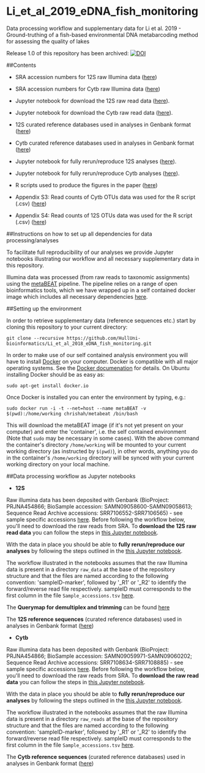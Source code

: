 # Li_et_al_2019_eDNA_fish_monitoring

Data processing workflow and supplementary data for Li et al. 2019 - Ground-truthing of a fish-based environmental DNA metabarcoding method for assessing the quality of lakes

Release 1.0 of this repository has been archived: <a href="https://doi.org/10.5281/zenodo.1462898"><img src="https://zenodo.org/badge/DOI/10.5281/zenodo.1462898.svg" alt="DOI"></a>

##Contents
 
  - SRA accession numbers for 12S raw Illumina data ([here](https://github.com/HullUni-bioinformatics/Li_et_al_2018_eDNA_fish_monitoring/blob/master/12S/supplementary_data/Sample_accessions.tsv))
  
  - SRA accession numbers for Cytb raw Illumina data ([here](https://github.com/HullUni-bioinformatics/Li_et_al_2018_eDNA_fish_monitoring/blob/master/Cytb/supplementary_data/Sample_accessions.tsv))
  
  - Jupyter notebook for download the 12S raw read data ([here](https://github.com/HullUni-bioinformatics/Li_et_al_2018_eDNA_fish_monitoring/blob/master/12S/How_to_download_12S_Rawdata_from_SRA.ipynb)).
  
  - Jupyter notebook for download the Cytb raw read data ([here](https://github.com/HullUni-bioinformatics/Li_et_al_2018_eDNA_fish_monitoring/blob/master/Cytb/How_to_download_Cytb_Rawdata_from_SRA.ipynb)).
  
   - 12S curated reference databases used in analyses in Genbank format ([here](https://github.com/HullUni-bioinformatics/Li_et_al_2018_eDNA_fish_monitoring/tree/master/12S/supplementary_data/reference_DBs))
   
  - Cytb curated reference databases used in analyses in Genbank format ([here](https://github.com/HullUni-bioinformatics/Li_et_al_2018_eDNA_fish_monitoring/tree/master/Cytb/supplementary_data/reference_DBs))
  
  - Jupyter notebook for fully rerun/reproduce 12S analyses ([here](https://github.com/HullUni-bioinformatics/Li_et_al_2018_eDNA_fish_monitoring/blob/master/12S/LP_12S.ipynb)).
  
  - Jupyter notebook for fully rerun/reproduce Cytb analyses ([here](https://github.com/HullUni-bioinformatics/Li_et_al_2018_eDNA_fish_monitoring/blob/master/Cytb/LP_Cytb.ipynb)).
    
  - R scripts used to produce the figures in the paper ([here](https://github.com/HullUni-bioinformatics/Li_et_al_2018_eDNA_fish_monitoring/blob/master/R_script/LP_August_2018_Tran.R))
  
  - Appendix S3: Read counts of Cytb OTUs data was used for the R script (.csv) ([here](https://github.com/HullUni-bioinformatics/Li_et_al_2019_eDNA_fish_monitoring/blob/master/Appendix_S3_Cytb.csv))
  
  - Appendix S4: Read counts of 12S OTUs data was used for the R script (.csv) ([here](https://github.com/HullUni-bioinformatics/Li_et_al_2019_eDNA_fish_monitoring/blob/master/Appendix_S4_12S.csv))

##Instructions on how to set up all dependencies for data processing/analyses
 
To facilitate full reproducibility of our analyses we provide Jupyter notebooks illustrating our workflow and all necessary supplementary data in this repository.

Illumina data was processed (from raw reads to taxonomic assignments) using the [metaBEAT](https://github.com/HullUni-bioinformatics/metaBEAT) pipeline. The pipeline relies on a range of open bioinformatics tools, which we have wrapped up in a self contained docker image which includes all necessary dependencies [here](https://hub.docker.com/r/chrishah/metabeat/).

##Setting up the environment

In order to retrieve supplementary data (reference sequences etc.) start by cloning this repository to your current directory:
```
git clone --recursive https://github.com/HullUni-bioinformatics/Li_et_al_2018_eDNA_fish_monitoring.git
```



In order to make use of our self contained analysis environment you will have to install [Docker](https://www.docker.com/) on your computer. Docker is compatible with all major operating systems. See the [Docker documenation](https://docs.docker.com/) for details. On Ubuntu installing Docker should be as easy as:

```
sudo apt-get install docker.io
```

Once Docker is installed you can enter the environment by typing, e.g.:
```
sudo docker run -i -t --net=host --name metaBEAT -v $(pwd):/home/working chrishah/metabeat /bin/bash
```

This will download the metaBEAT image (if it's not yet present on your computer) and enter the 'container', i.e. the self contained environment (Note that `sudo` may be necessary in some cases). With the above command the container's directory `/home/working` will be mounted to your current working directory (as instructed by `$(pwd)`), in other words, anything you do in the container's `/home/working` directory will be synced with your current working directory on your local machine. 

##Data processing workflow as Jupyter notebooks

  - __12S__
 
Raw illumina data has been deposited with Genbank (BioProject: PRJNA454866; BioSample accession: SAMN09058600-SAMN09058613; Sequence Read Archive accessions: SRR7106552-SRR7106565) - see sample specific accessions [here](https://github.com/HullUni-bioinformatics/Li_et_al_2018_eDNA_fish_monitoring/blob/master/12S/supplementary_data/Sample_accessions.tsv). Before following the workflow below, you'll need to download the raw reads from SRA. To __download the 12S raw read data__ you can follow the steps in [this Jupyter notebook](https://github.com/HullUni-bioinformatics/Li_et_al_2018_eDNA_fish_monitoring/blob/master/12S/How_to_download_12S_Rawdata_from_SRA.ipynb).


With the data in place you should be able to __fully rerun/reproduce our analyses__ by following the steps outlined in the [this Jupyter notebook](https://github.com/HullUni-bioinformatics/Li_et_al_2018_eDNA_fish_monitoring/blob/master/12S/LP_12S.ipynb).

The workflow illustrated in the notebooks assumes that the raw Illumina data is present in a directory `raw_data` at the base of the repository structure and that the files are named according to the following convention:
'sampleID-marker', followed by '_R1' or '_R2' to identify the forward/reverse read file respectively. sampleID must corresponds to the first column in the file `Sample_accessions.tsv` [here](https://github.com/HullUni-bioinformatics/Li_et_al_2018_eDNA_fish_monitoring/blob/master/12S/supplementary_data/Sample_accessions.tsv).

The __Querymap for demultiplex and trimming__ can be found [here](https://github.com/HullUni-bioinformatics/Li_et_al_2018_eDNA_fish_monitoring/blob/master/12S/Querymap_demultiplex_trimming_12S.txt)

The __12S reference sequences__ (curated reference databases) used in analyses in Genbank format ([here](https://github.com/HullUni-bioinformatics/Li_et_al_2018_eDNA_fish_monitoring/tree/master/12S/supplementary_data/reference_DBs))
 

  - __Cytb__

Raw illumina data has been deposited with Genbank (BioProject: PRJNA454866; BioSample accession: SAMN09059971-SAMN09060202; Sequence Read Archive accessions: SRR7108634-SRR7108885) - see sample specific accessions [here](https://github.com/HullUni-bioinformatics/Li_et_al_2018_eDNA_fish_monitoring/blob/master/Cytb/supplementary_data/Sample_accessions.tsv). Before following the workflow below, you'll need to download the raw reads from SRA. To __download the raw read data__ you can follow the steps in [this Jupyter notebook](https://github.com/HullUni-bioinformatics/Li_et_al_2018_eDNA_fish_monitoring/blob/master/Cytb/How_to_download_Cytb_Rawdata_from_SRA.ipynb).


With the data in place you should be able to __fully rerun/reproduce our analyses__ by following the steps outlined in the [this Jupyter notebook](https://github.com/HullUni-bioinformatics/Li_et_al_2018_eDNA_fish_monitoring/blob/master/Cytb/LP_Cytb.ipynb).

The workflow illustrated in the notebooks assumes that the raw Illumina data is present in a directory `raw_reads` at the base of the repository structure and that the files are named according to the following convention:
'sampleID-marker', followed by '_R1' or '_R2' to identify the forward/reverse read file respectively. sampleID must corresponds to the first column in the file `Sample_accessions.tsv` [here](https://github.com/HullUni-bioinformatics/Li_et_al_2018_eDNA_fish_monitoring/blob/master/Cytb/supplementary_data/Sample_accessions.tsv).


The __Cytb reference sequences__ (curated reference databases) used in analyses in Genbank format ([here](https://github.com/HullUni-bioinformatics/Li_et_al_2018_eDNA_fish_monitoring/tree/master/Cytb/supplementary_data/reference_DBs))

